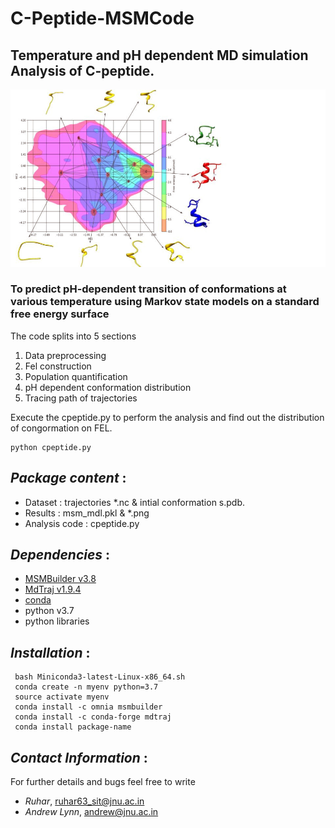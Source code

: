 # **C-Peptide-MSMCode**  
## Temperature and pH dependent MD simulation Analysis of C-peptide.

![Alt text](Results/C-peptide.jpg?raw=true "Title")

### To predict pH-dependent transition of conformations at various temperature using Markov state models on a standard free energy surface 
The code splits into 5 sections 
1. Data preprocessing 
2. Fel construction 
3. Population quantification 
4. pH dependent conformation distribution 
5. Tracing path of trajectories 

Execute the cpeptide.py to perform the analysis and find out the distribution of congormation on FEL.
```
python cpeptide.py
```

## *Package content* :
- Dataset :  trajectories *.nc & intial conformation s.pdb.
- Results : msm_mdl.pkl & *.png
- Analysis code : cpeptide.py

## *Dependencies* :
- [MSMBuilder v3.8](http://msmbuilder.org/3.8.0/)
- [MdTraj v1.9.4](https://mdtraj.org/1.9.4/index.html)
- [conda](https://repo.anaconda.com/miniconda/Miniconda3-latest-Linux-x86_64.sh)
- python v3.7 
- python libraries

## *Installation* :
```
 bash Miniconda3-latest-Linux-x86_64.sh
 conda create -n myenv python=3.7
 source activate myenv
 conda install -c omnia msmbuilder
 conda install -c conda-forge mdtraj
 conda install package-name
```

## *Contact Information* :
For further details and bugs feel free to write  
- *Ruhar*,  ruhar63_sit@jnu.ac.in 
- *Andrew Lynn*, andrew@jnu.ac.in
